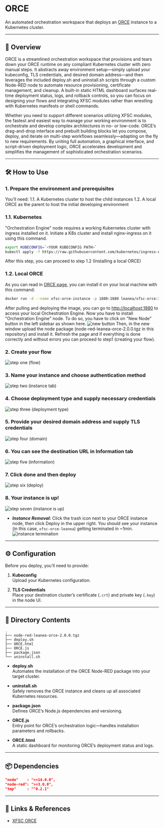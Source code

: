 # ORCE

An automated orchestration workspace that deploys an [ORCE](https://github.com/eclipse-xfsc/orchestration-engine)  instance to a Kubernetes cluster.

---

## 🚀 Overview

ORCE is a streamlined orchestration workspace that provisions and tears down your ORCE runtime on any compliant Kubernetes cluster with zero manual steps. It abstracts away environment setup—simply upload your kubeconfig, TLS credentials, and desired domain address—and then leverages the included deploy.sh and uninstall.sh scripts through a custom Node-RED node to automate resource provisioning, certificate management, and cleanup. A built-in static HTML dashboard surfaces real‐time deployment status, logs, and rollback controls, so you can focus on designing your flows and integrating XFSC modules rather than wrestling with Kubernetes manifests or shell commands.

Whether you need to support different scenarios utilizing XFSC modules, the fastest and easiest way to manage your working environment is to orchestrate and develop complex architectures in no- or low-code. ORCE’s drag-and-drop interface and prebuilt building blocks let you compose, deploy, and iterate on multi-step workflows seamlessly—adapting on the fly to new requirements. By uniting full automation, a graphical interface, and script-driven deployment logic, ORCE accelerates development and simplifies the management of sophisticated orchestration scenarios.

---

## 🛠️ How to Use
### 1. Prepare the environment and prerequisites
You'll need:
1.1. A Kubernetes cluster to host the child instances
1.2. A local ORCE as the parent to host the initial developing environment
### 1.1. Kubernetes
"Orchestration Engine" node requires a working Kubernetes cluster with ingress installed on it. Initiate a K8s cluster and install nginx-ingress on it using this command.
```bash
export KUBECONFIG=`<YOUR KUBECONFIG PATH>`
kubectl apply -f https://raw.githubusercontent.com/kubernetes/ingress-nginx/controller-v1.12.3/deploy/static/provider/cloud/deploy.yaml
```
After this step, you can proceed to step 1.2 (Installing a local ORCE)
### 1.2. Local ORCE
As you can read in [ORCE page](https://github.com/eclipse-xfsc/orchestration-engine), you can install it on your local machine with this command:
```bash
docker run -d --name xfsc-orce-instance -p 1880:1880 leanea/xfsc-orce:1.0.8  # ORCE 1.0.8 latest as of June, 2025.
```
After pulling and deploying the image, you can go to [http://localhost:1880](http://localhost:1880) to access your local Orchestration Engine. Now you have to install "Orchestration Engine" node. To do so, you have to click on "New Node" button in the left sidebar as shown here.
![new button](https://github.com/ManiFaridi/leanea/blob/main/magic-module-builder/ORCE/docImages/photo_2025-06-12_18-16-42.jpg?raw=true)
Then, in the new window upload the node package (node-red-leanea-orce-2.0.0.tgz in this repository) and install it. Refresh the page and if everything is done correctly and without errors you can proceed to step1 (creating your flow).
### 2. Create your flow
![step one (flow)](https://github.com/ManiFaridi/leanea/blob/main/magic-module-builder/ORCE/docImages/photo_2_2025-06-12_15-30-18.jpg?raw=true)
### 3. Name your instance and choose authentication method
![step two (instance tab)](https://github.com/ManiFaridi/leanea/blob/main/magic-module-builder/ORCE/docImages/photo_7_2025-06-12_15-30-18.jpg?raw=true)
### 4. Choose deployment type and supply necessary credentials
![step three (deployment type)](https://github.com/ManiFaridi/leanea/blob/main/magic-module-builder/ORCE/docImages/photo_5_2025-06-12_15-30-18.jpg?raw=true)
### 5. Provide your desired domain address and supply TLS credentials
![step four (domain)](https://github.com/ManiFaridi/leanea/blob/main/magic-module-builder/ORCE/docImages/photo_8_2025-06-12_15-30-18.jpg?raw=true)
### 6. You can see the destination URL in Information tab
![step five (information)](https://github.com/ManiFaridi/leanea/blob/main/magic-module-builder/ORCE/docImages/photo_1_2025-06-12_15-30-18.jpg?raw=true)
### 7. Click done and then deploy
![step six (deploy)](https://github.com/ManiFaridi/leanea/blob/main/magic-module-builder/ORCE/docImages/photo_4_2025-06-12_15-30-18.jpg?raw=true)
### 8. Your instance is up!
![step seven (instance is up)](https://github.com/ManiFaridi/leanea/blob/main/magic-module-builder/ORCE/docImages/photo_3_2025-06-12_15-30-18.jpg?raw=true)

- ***Instance Removal:*** Click the trash icon next to your ORCE instance node, then click Deploy in the upper right. You should see your instance (in this case, `xfsc-orce-leanea`) getting terminated in ~1min.
![instance termination](https://github.com/ManiFaridi/leanea/blob/main/magic-module-builder/ORCE/docImages/terminating.jpg?raw=true)

---

## ⚙️ Configuration

Before you deploy, you’ll need to provide:

1. **Kubeconfig**  
   Upload your Kubernetes configuration.

2. **TLS Credentials**  
   Place your destination cluster’s certificate (`.crt`) and private key (`.key`) in the node UI.

---

## 📁 Directory Contents
```
.
├── node-red-leanea-orce-2.0.0.tgz
├── deploy.sh
├── ORCE.html
├── ORCE.js
├── package.json
└── uninstall.sh
```

- **deploy.sh**  
  Automates the installation of the ORCE Node-RED package into your target cluster.

- **uninstall.sh**  
  Safely removes the ORCE instance and cleans up all associated Kubernetes resources.

- **package.json**  
  Defines ORCE’s Node.js dependencies and versioning.  

- **ORCE.js**  
  Entry point for ORCE’s orchestration logic—handles installation parameters and rollbacks.

- **ORCE.html**  
  A static dashboard for monitoring ORCE’s deployment status and logs.

---

## 📦 Dependencies

```json
"node"    : ">=14.0.0",
"node-red": ">=3.0.0",
"tmp"     : "^0.2.1"
```

---

## 🔗 Links & References

- [XFSC ORCE](https://github.com/eclipse-xfsc/orchestration-engine)  

